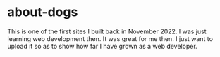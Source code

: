 # about-dogs
This is one of the first sites I built back in November 2022. I was just learning web development then. It was great for me then. I just want to upload it so as to show how far I have grown as a web developer.
